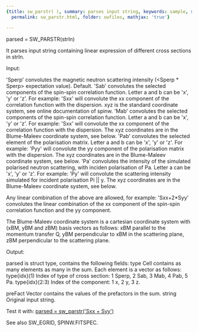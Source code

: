 ```yaml
---
{title: sw_parstr( ), summary: parses input string, keywords: sample, sidebar: sw_sidebar,
  permalink: sw_parstr.html, folder: swfiles, mathjax: 'true'}

---
```

 
parsed = SW_PARSTR(strIn)
 
It parses input string containing linear expression of different cross
sections in strIn.
 
Input:
 
'Sperp'   convolutes the magnetic neutron scattering intensity
          (<Sperp * Sperp> expectation value). Default.
'Sab'     convolutes the selected components of the spin-spin correlation
          function. Letter a and b can be 'x', 'y' or 'z'. For example:
          'Sxx' will convolute the xx component of the correlation
          function with the dispersion. xyz is the standard coordinate
          system, see online documentation of spinw.
'Mab'     convolutes the selected components of the spin-spin
          correlation function. Letter a and b can be 'x', 'y' or 'z'.
          For example: 'Sxx' will convolute the xx component of the
          correlation function with the dispersion. The xyz coordinates
          are in the Blume-Maleev coordinate system, see below.
'Pab'     convolutes the selected element of the polarisation
          matrix. Letter a and b can be 'x', 'y' or 'z'. For example:
          'Pyy' will convolute the yy component of the polarisation
          matrix with the dispersion. The xyz coordinates are in the
          Blume-Maleev coordinate system, see below.
'Pa'      convolutes the intensity of the simulated polarised
          neutron scattering, with inciden polarisation of Pa. Letter a
          can be 'x', 'y' or 'z'. For example: 'Py' will convolute the
          scattering intensity simulated for incident polarisation Pi ||
          y. The xyz coordinates are in the Blume-Maleev coordinate
          system, see below.
 
Any linear combination of the above are allowed, for example: 'Sxx+2*Syy'
convolutes the linear combination of the xx component of the spin-spin
correlation function and the yy component.
 
The Blume-Maleev coordinate system is a cartesian coordinate system
with (xBM, yBM and zBM) basis vectors as follows:
          xBM    parallel to the momentum transfer Q,
          yBM    perpendicular to xBM in the scattering plane,
          zBM    perpendicular to the scattering plane.
 
Output:
 
parsed is struct type, contains the following fields:
type      Cell contains as many elements as many in the sum. Each element
          is a vector as follows:
          type{idx}(1)    Index of type of cross section:
                          1   Sperp,
                          2   Sab,
                          3   Mab,
                          4   Pab,
                          5   Pa.
          type{idx}(2:3)  Index of the component:
                          1   x,
                          2   y,
                          3   z.
 
preFact   Vector contains the values of the prefactors in the sum.
string    Original input string.
 
Test it with:
<a href="matlab:parsed = sw_parstr('Sxx + Syy')">parsed = sw_parstr('Sxx + Syy')</a>
 
See also SW_EGRID, SPINW.FITSPEC.
 

